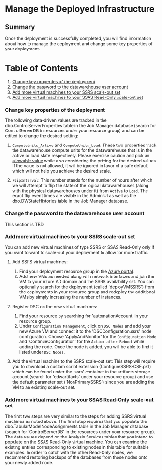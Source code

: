 # Manage the Deployed Infrastructure

## Summary
Once the deployment is successfully completed, you will find information about how to manage the deployment and change some key properties of your deployment.

# Table of Contents
1. [Change key properties of the deployment](#change-key-properties-of-the-deployment)
2. [Change the password to the datawarehouse user account](#change-the-password-to-the-datawarehouse-user-account)
3. [Add more virtual machines to your SSRS scale-out set](#add-more-virtual-machines-to-your-ssrs-scale-out-set)
4. [Add more virtual machines to your SSAS Read-Only scale-out set](#add-more-virtual-machines-to-your-ssas-read-only-scale-out-set)

### Change key properties of the deployment

The following data-driven values are tracked in the dbo.ControlServerProperties table in the Job Manager database (search for ControlServerDB in resources under your resource group) and can be edited to change the desired setting:
1. `ComputeUnits_Active` and `ComputeUnits_Load`:
These two properties track the datawarehouse compute units for the datawarehouse that is in the active or load state respectively. Please exercise caution and pick an [allowable value](https://azure.microsoft.com/en-us/pricing/details/sql-data-warehouse/elasticity/) while also considering the pricing for the desired values. If the value is not allowed, it will be ignored in favor of a safe default which will not help you achieve the desired scale.

2. `FlipInterval`: This number stands for the number of hours after which we will attempt to flip the state of the logical datawarehouses (along with the physical datawarehouses under it) from `Active` to `Load`. The exact flip event times are visible in the Admin UI as well as the dbo.DWStateHistories table in the Job Manager database.

### Change the password to the datawarehouse user account
This section is TBD.

### Add more virtual machines to your SSRS scale-out set

You can add new virtual machines of type SSRS or SSAS Read-Only only if you want to want to scale-out your deployment to allow for more traffic.

1.  Add SSRS virtual machines:
    1. Find your deployment resource group in the [Azure portal](https://portal.azure.com).
    2. Add new VMs as needed along with network interfaces and join the VM to your Azure AD domain and the SSRS availability set. You can optionally search for the deployment (called 'deployVMSSRS') from the deployments in your resource group  and redeploy the additional VMs by simply increasing the number of instances.

2. Register DSC on the new virtual machines:
    1. Find your resource by searching for 'automationAccount' in your resource group.
    2. Under `Configuration Management`, click on `DSC Nodes` and add your new Azure VM and connect it to the 'DSCConfiguration.ssrs' node configuration. Choose 'ApplyAndMonitor' for the `Configuration Mode` and 'ContinueConfiguration' for the `Action after Reboot` while adding the node. Once the node is added, you will be able to find it listed under `DSC Nodes`.

3. Add the virtual machine to the SSRS scale-out set:
This step will require you to download a custom script extension (ConfigureSSRS-CSE.ps1) which can be found under the 'ssrs' container in the artifacts storage account (search for 'edwartifacts' under your resource group) and use the default parameter set ('NonPrimarySSRS') since you are adding the VM to an existing scale-out set.

### Add more virtual machines to your SSAS Read-Only scale-out set

The first two steps are very similar to the steps for adding SSRS virtual machines as noted above. The final step requires that you populate the dbo.TabularModelNodeAssignments table in the Job Manager database (search for 'ControlServerDB' in the resources under your resource group). The data values depend on the Analysis Services tables that you intend to populate on the SSAS Read-Only virtual machine. You can examine the existing entries corresponding to existing nodes in this table for suitable examples. In order to catch with the other Read-Only nodes, we recommend restoring backups of the databases from those nodes onto your newly added node.
